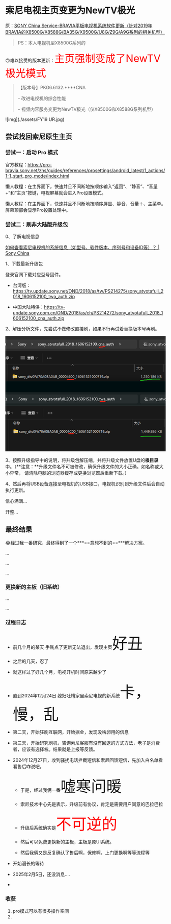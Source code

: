 # 索尼电视主页变更为NewTV极光

原：[SONY China Service-BRAVIA平板电视机系统软件更新（针对2019年BRAVIA的X8500G/X8588G/BA35G/X9500G/U8G/Z9G/A9G系列的相关机型）](https://service.sony.com.cn/download/firm/00002739.html)

> PS：本人电视机型X8500G系列的

🙃难以接受的版本更新：<font color="red" size ="6">主页强制变成了NewTV极光模式</font>

> 【版本号】PKG6.6132.****CNA
>
> \- 改进电视机的综合性能
>
> \- 视频内容服务变更为NewTV极光（仅X8500G和X8588G系列机型）

![img](./assets/FY19 UR.jpg)

## 尝试找回索尼原生主页

### 尝试一：启动 Pro 模式

官方教程：https://pro-bravia.sony.net/zhs/guides/references/prosettings/android_latest/1_actions/1-1_start_pro_mode/index.html

懒人教程：在主界面下，快速并且不间断地按顺序输入“返回”、“静音”、“音量+”和“主页”按键，电视屏幕就会进入Pro设置模式。

懒人教程：在主界面下，快速并且不间断地按顺序屏显、静音、音量＋、主菜单。屏幕顶部会显示Pro设置处理中。

### 尝试二：刷非大陆版升级包

0、了解电视信息

[如何查看索尼电视机的系统信息（如型号、软件版本、序列号和设备ID等）？ | Sony China](https://www.sony.com/zh-cn/electronics/support/articles/00115311)

1、下载最新升级包

登录官网下载对应型号固件。

- 台湾版：https://tv.update.sony.net/OND/2018/as/tw/PS214275/sony_atvotafull_2018_1606152100_twa_auth.zip


- 中国大陆特供：https://tv-update.sony.com.cn/OND/2018/as/ch/PS214272/sony_atvotafull_2018_1606152100_cna_auth.zip

2、解压分析文件，先尝试不做修改直接刷，如果不行再试着替换版本号再刷。

![image-20241226140625073](./assets/image-20241226140625073.png)

3、按照升级指导中的说明，将升级包解压缩，并将升级文件放置U盘的**根目录**中。（**注意：**升级文件名不可被修改，确保升级文件的大小正确。如名称或大小异常， 请清除电脑的浏览器缓存或更换浏览器后重新下载。）

4、然后再将USB设备连接至电视机的USB接口，电视机识别到升级文件后会自动执行更新。 



信心满满...

开整...



## 最终结果

😂经过我一番研究，最终得到了一个***==意想不到的==***解决方案。

...

...

...

### **更换新的主板（旧系统）**

...

...



### 过程日志

- 前几个月的某天 手贱点了更新无法退出，发现主页<font size = "16">好丑</font>

- 之后的几天，忍了

- 就这样过了好几个月，电视开机时间原来越少了

- 直到2024年12月24日 媳妇吐槽家里索尼电视的新系统<font size="16">卡，慢，乱</font>

- 第二天，开始狂刷互联网，开始掘金，发现没啥卵用的信息

- 第三天，开始研究刷机，咨询索尼客服有没有回退的方式方法，老子是消费者，应该有选择权。结果就是上报等反馈。

- 2024年12月27日，收到骚扰电话拦截短信和索尼回馈短信，先加入白名单看看售后咋说吧。

  - 于是，经过我俩一番<font size="16">嘘寒问暖</font>

  - 索尼技术中心先是表示，升级前有协议，肯定是需要用户同意的巴拉巴拉

  - 升级后系统确实是<font color="red" size ="16">不可逆的</font>

  - 然后可以免费更换新的主板，主板是原UI系统。

  - 然后我俩又是反复确认了售后啊，保修啊，上门更换啊等等流程等

- 开始漫长的等待

- 2025年2月5日，还没消息....

- 

### 收获

1. pro模式可以有很多操作空间
2. 
